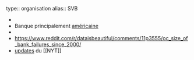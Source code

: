 type:: organisation
alias:: SVB

-
- Banque principalement [américaine]([[USA]])
-
- https://www.reddit.com/r/dataisbeautiful/comments/11p3555/oc_size_of_bank_failures_since_2000/
- [updates](https://www.nytimes.com/live/2023/03/13/business/silicon-valley-bank) du [[NYT]]